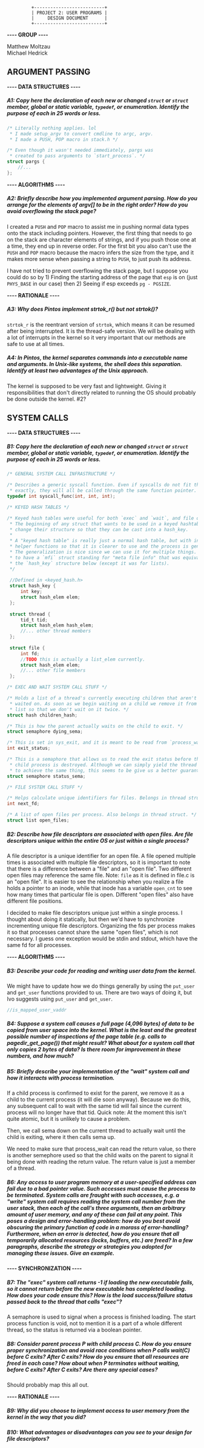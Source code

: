 		     +--------------------------+
		     | PROJECT 2: USER PROGRAMS |
		     |     DESIGN DOCUMENT      |
		     +--------------------------+

__---- GROUP ----__

Matthew Moltzau  
Michael Hedrick  

ARGUMENT PASSING
----------------

__---- DATA STRUCTURES ----__

##### A1: Copy here the declaration of each new or changed `struct` or `struct` member, global or static variable, `typedef`, or enumeration. Identify the purpose of each in 25 words or less.

```c
/* Literally nothing applies. lol
 * I made setup_argv to convert cmdline to argc, argv.
 * I made a PUSH, POP macro in stack.h */

/* Even though it wasn't needed immediately, pargs was
 * created to pass arguments to `start_process`. */
struct pargs {
	//...
};
```

__---- ALGORITHMS ----__

##### A2: Briefly describe how you implemented argument parsing.  How do you arrange for the elements of argv[] to be in the right order? How do you avoid overflowing the stack page?

I created a `PUSH` and `POP` macro to assist me in pushing normal data types
onto the stack including pointers. However, the first thing that needs to go
on the stack are character elements of strings, and if you push those one at
a time, they end up in reverse order. For the first bit you also can't use
the `PUSH` and `POP` macro because the macro infers the size from the type,
and it makes more sense when passing a string to `PUSH`, to just push its
address.

I have not tried to prevent overflowing the stack page, but I suppose you could
do so by 1) Finding the starting address of the page that `esp` is on (just
`PHYS_BASE` in our case) then 2) Seeing if esp exceeds `pg - PGSIZE`.

__---- RATIONALE ----__

##### A3: Why does Pintos implement strtok_r() but not strtok()?

`strtok_r` is the reentrant version of `strtok`, which means it can be resumed
after being interrupted. It is the thread-safe version. We will be dealing with
a lot of interrupts in the kernel so it very important that our methods are safe
to use at all times.

##### A4: In Pintos, the kernel separates commands into a executable name and arguments. In Unix-like systems, the shell does this separation. Identify at least two advantages of the Unix approach.

The kernel is supposed to be very fast and lightweight. Giving it responsibilities
that don't directly related to running the OS should probably be done outside the
kernel. #2?

SYSTEM CALLS
------------

__---- DATA STRUCTURES ----__

##### B1: Copy here the declaration of each new or changed `struct` or `struct` member, global or static variable, `typedef`, or enumeration.  Identify the purpose of each in 25 words or less.

```c
/* GENERAL SYSTEM CALL INFRASTRUCTURE */

/* Describes a generic syscall function. Even if syscalls do not fit this form
 * exactly, they will all be called through the same function pointer. */
typedef int syscall_func(int, int, int);

/* KEYED HASH TABLES */

/* Keyed hash tables were useful for both `exec` and `wait`, and file operations.
 * The beginning of any struct that wants to be used in a keyed hashtable must
 * change their structure so that they can be cast into a hash_key.
 *
 * A "keyed hash table" is really just a normal hash table, but with inline
 * helper functions so that it is clearer to use and the process is generalized.
 * The generalization is nice since we can use it for multiple things. We used
 * to have a `mfi` struct standing for "meta file info" that was equivalent to
 * the `hash_key` structure below (except it was for lists).
 */
 
 //Defined in <keyed_hash.h>
 struct hash_key {
	 int key;
	 struct hash_elem elem;
 };
 
 struct thread {
	 tid_t tid;
	 struct hash_elem hash_elem;
	 //... other thread members
 };
 
 struct file {
	 int fd;
	 //TODO this is actually a list_elem currently.
	 struct hash_elem elem;
	 //... other file members
 };

/* EXEC AND WAIT SYSTEM CALL STUFF */

/* Holds a list of a thread's currently executing children that aren't being
 * waited on. As soon as we begin waiting on a child we remove it from the
 * list so that we don't wait on it twice. */
struct hash children_hash;

/* This is how the parent actually waits on the child to exit. */
struct semaphore dying_sema;

/* This is set in sys_exit, and it is meant to be read from `process_wait` */
int exit_status;

/* This is a semaphore that allows us to read the exit status before the
 * child process is destroyed. Although we can simply yield the thread
 * to achieve the same thing, this seems to be give us a better guarantee. */
struct semaphore status_sema;

/* FILE SYSTEM CALL STUFF */

/* Helps calculate unique identifiers for files. Belongs in thread struct. */
int next_fd;

/* A list of open files per process. Also belongs in thread struct. */
struct list open_files;
```

##### B2: Describe how file descriptors are associated with open files. Are file descriptors unique within the entire OS or just within a single process?

A file descriptor is a unique identifier for an open file. A file opened multiple
times is associated with multiple file descriptors, so it is important to note
that there is a difference between a "file" and an "open file". Two different
open files may reference the same file. Note: `file` as it is defined in file.c
is an "open file". It is easier to see the relationship when you realize a file
holds a pointer to an inode, while that inode has a variable `open_cnt` to see
how many times that particular file is open. Different "open files" also have
different file positions.

I decided to make file descriptors unique just within a single process. I thought
about doing it statically, but then we'd have to synchronize incrementing unique
file descriptors. Organizing the fds per process makes it so that processes cannot
share the same "open files", which is not necessary. I guess one exception would
be stdin and stdout, which have the same fd for all processes.

__---- ALGORITHMS ----__

##### B3: Describe your code for reading and writing user data from the kernel.

We might have to update how we do things generally by using the `put_user` and
`get_user` functions provided to us. There are two ways of doing it, but Ivo
suggests using `put_user` and `get_user`.
```c
//is_mapped_user_vaddr
```

##### B4: Suppose a system call causes a full page (4,096 bytes) of data to be copied from user space into the kernel.  What is the least and the greatest possible number of inspections of the page table (e.g. calls to pagedir_get_page()) that might result?  What about for a system call that only copies 2 bytes of data?  Is there room for improvement in these numbers, and how much?

##### B5: Briefly describe your implementation of the "wait" system call and how it interacts with process termination.

If a child process is confirmed to exist for the parent, we remove
it as a child to the current process (it will die soon anyway).
Because we do this, any subsequent call to wait with the same tid
will fail since the current process will no longer have that tid.
Quick note: At the moment this isn't quite atomic, but it is
unlikely to cause a problem.

Then, we call sema down on the current thread to actually wait
until the child is exiting, where it then calls sema up.

We need to make sure that process_wait can read the return value,
so there is another semephore used so that the child waits on the
parent to signal it being done with reading the return value.
The return value is just a member of a thread.

##### B6: Any access to user program memory at a user-specified address can fail due to a bad pointer value.  Such accesses must cause the process to be terminated.  System calls are fraught with such accesses, e.g. a "write" system call requires reading the system call number from the user stack, then each of the call's three arguments, then an arbitrary amount of user memory, and any of these can fail at any point.  This poses a design and error-handling problem: how do you best avoid obscuring the primary function of code in a morass of error-handling?  Furthermore, when an error is detected, how do you ensure that all temporarily allocated resources (locks, buffers, etc.) are freed?  In a few paragraphs, describe the strategy or strategies you adopted for managing these issues.  Give an example.

__---- SYNCHRONIZATION ----__

##### B7: The "exec" system call returns -1 if loading the new executable fails, so it cannot return before the new executable has completed loading.  How does your code ensure this?  How is the load success/failure status passed back to the thread that calls "exec"?

A semaphore is used to signal when a process is finished loading.
The start process function is void, not to mention it is a part
of a whole different thread, so the status is returned via a
boolean pointer.

##### B8: Consider parent process P with child process C.  How do you ensure proper synchronization and avoid race conditions when P calls wait(C) before C exits?  After C exits?  How do you ensure that all resources are freed in each case?  How about when P terminates without waiting, before C exits?  After C exits?  Are there any special cases?

Should probably map this all out.

__---- RATIONALE ----__

##### B9: Why did you choose to implement access to user memory from the kernel in the way that you did?

##### B10: What advantages or disadvantages can you see to your design for file descriptors?
